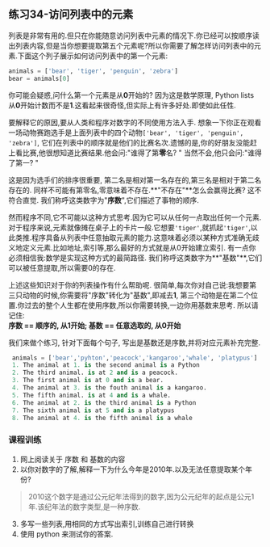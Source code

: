 ## 练习34-访问列表中的元素
列表是非常有用的.但只在你能随意访问列表中元素的情况下.你已经可以按顺序读出列表内容,但是当你想要提取第五个元素呢?所以你需要了解怎样访问列表中的元素.下面这个列子展示如何访问列表中的第一个元素:  
```py
animals = ['bear', 'tiger', 'penguin', 'zebra']
bear = animals[0]  
```
你可能会疑惑,问什么第一个元素是从**0**开始的? 因为这是数学原理, Python lists 从**0**开始计数而不是**1**.这看起来很奇怪,但实际上有许多好处.即使如此任性.  

要解释它的原因,要从人类和程序对数字的不同使用方法入手. 想象一下你正在观看一场动物赛跑选手是上面列表中的四个动物`['bear', 'tiger', 'penguin', 'zebra']`, 它们在列表中的顺序就是他们的比赛名次.遗憾的是,你的好朋友没能赶上看比赛,他很想知道比赛结果.他会问:"谁得了第**零**名? " 当然不会,他只会问:"谁得了第一? "

 这是因为选手们的排序很重要, 第二名是相对第一名存在的,第三名是相对于第二名存在的.  同样不可能有第零名,零意味着不存在.**"不存在"**怎么会赢得比赛? 这不符合直觉. 我们称呼这类数字为"**序数**",它们描述了事物的顺序.  

 然而程序不同,它不可能以这种方式思考.因为它可以从任何一点取出任何一个元素. 对于程序来说,元素就像摊在桌子上的卡片一般.它想要`'tiger'`,就抓起`'tiger'`,以此类推.程序具备从列表中任意抽取元素的能力.这意味着必须以某种方式准确无歧义地定义元素.比如地址,索引等,那么最好的方式就是从0开始建立索引. 有一点你必须相信我:数学是实现这种方式的最简路径.  我们称呼这类数字为**"基数"**,它们可以被任意提取,所以需要0的存在.  

 上述这些知识对于你的列表操作有什么帮助呢. 很简单,每次你对自己说:我想要第三只动物的时候,你需要将"序数"转化为"基数",即减去**1**, 第三个动物是在第二个位置.你过去的整个人生都在使用序数,所以你需要转换,一边你用基数来思考. 所以请记住:  
 **序数 == 顺序的, 从1开始; 基数 == 任意选取的, 从0开始**  

 我们来做个练习, 针对下面每个句子, 写出是基数还是序数,并将对应元素补充完整.

 ```py
  animals = ['bear','pyhton','peacock','kangaroo','whale', 'platypus']  
  1. The animal at 1. is the second animal is a Python
  2. The third animal. is at 2 and is a peacock.
  3. The first animal is at 0 and is a bear.
  4. The animal at 3. is the fouth animal is a kangaroo.
  5. The fifth animal. is at 4 and is a whale.
  6. The animal at 2. is the third animal is a Python
  7. The sixth animal is at 5 and is a platypus
  8. The animal at 4. is the fifth animal is a whale
  ```

### 课程训练
1. 网上阅读关于 序数 和 基数的内容
2. 以你对数字的了解,解释一下为什么今年是2010年.以及无法任意提取某个年份?
>2010这个数字是通过公元纪年法得到的数字,因为公元纪年的起点是公元1年.该纪年法的数字类型,是一种序数.

3. 多写一些列表,用相同的方式写出索引,训练自己进行转换
4. 使用 python 来测试你的答案.

